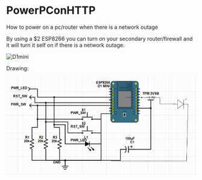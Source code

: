 # PowerPConHTTP
How to power on a pc/router when there is a network outage

By using a $2 ESP8266 you can turn on your secondary router/firewall and it will turn it self on if there is a network outage.

![D1mini](/d1mini.png)

Drawing:

![httprelay](/httprelay.png)
